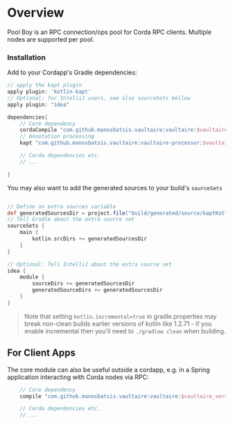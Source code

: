 
# Overview

Pool Boy is an RPC connection/ops pool for Corda RPC clients.
Multiple nodes are supported per pool.

### Installation

Add to your Cordapp's Gradle dependencies:

```groovy
// apply the kapt plugin
apply plugin: 'kotlin-kapt'
// Optional: for IntelliJ users, see also sourceSets bellow
apply plugin: "idea"

dependencies{
    // Core dependency
    cordaCompile "com.github.manosbatsis.vaultaire:vaultaire:$vaultaire_version"
    // Annotation processing
    kapt "com.github.manosbatsis.vaultaire:vaultaire-processor:$vaultaire_version"

    // Corda dependencies etc.
    // ...

}    
```

You may also want to add the generated sources to your build's `sourceSets` 

```groovy

// Define an extra sources variable
def generatedSourcesDir = project.file("build/generated/source/kaptKotlin/main")
// Tell Gradle about the extra source set
sourceSets {
    main {
        kotlin.srcDirs += generatedSourcesDir
    }
}

// Optional: Tell IntelliJ about the extra source set
idea {
    module {
        sourceDirs += generatedSourcesDir
        generatedSourceDirs += generatedSourcesDir
    }
}
```

> Note that setting `kotlin.incremental=true` in gradle.properties may break non-clean builds earlier versions
> of kotlin like 1.2.71 - if you enable incremental then you'll need to `./gradlew clean` when building.

## For Client Apps

The core module can also be useful outside a cordapp, e.g. in a Spring application
interacting with Corda nodes via RPC:

```groovy
    // Core dependency
    compile "com.github.manosbatsis.vaultaire:vaultaire:$vaultaire_version"

    // Corda dependencies etc.
    // ...
```
